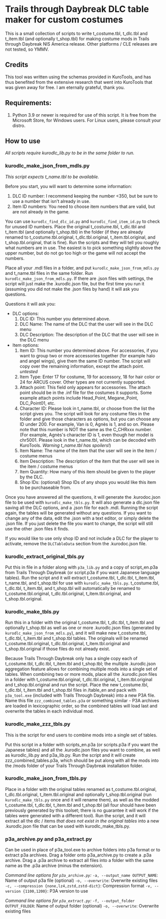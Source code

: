 # Trails through Daybreak DLC table maker for custom costumes

This is a small collection of scripts to write t_costume.tbl, t_dlc.tbl and t_item.tbl (and optionally t_shop.tbl) for making costume mods in Trails through Daybreak NIS America release.  Other platforms / CLE releases are not tested, so YMMV.

## Credits

This tool was written using the schemas provided in KuroTools, and has thus benefited from the extensive research that went into KuroTools that was given away for free.  I am eternally grateful, thank you.

## Requirements:
1. Python 3.9 or newer is required for use of this script.  It is free from the Microsoft Store, for Windows users.  For Linux users, please consult your distro.

## How to use

*All scripts require kurodlc_lib.py to be in the same folder to run.*

### kurodlc_make_json_from_mdls.py

*This script expects t_name.tbl to be available.*

Before you start, you will want to determine some information:
1. DLC ID number:  I recommend keeping the number <350, but be sure to use a number that isn't already in use.
2. Item ID numbers:  You need to choose item numbers that are valid, but are not already in the game.

You can use `kurodlc_find_dlc_id.py` and `kurodlc_find_item_id.py` to check for unused ID numbers.  Place the original t_costume.tbl, t_dlc.tbl and t_item.tbl (and optionally t_shop.tbl) in the folder (if they are already renamed to t_costume.tbl.original, t_dlc.tbl.original, t_item.tbl.original, and t_shop.tbl.original, that is fine).  Run the scripts and they will tell you roughly what numbers are in use.  The easiest is to pick something slightly above the upper number, but do not go too high or the game will not accept the numbers.

Place all your .mdl files in a folder, and put `kurodlc_make_json_from_mdls.py` and t_name.tbl files in the same folder.  Run `kurodlc_make_json_from_mdls.py`.  If there are .json files with settings, the script will just make the .kurodlc.json file, but the first time you run it (assuming you did not make the .json files by hand) it will ask you questions.

Questions it will ask you:
* DLC options:
	1. DLC ID:  This number you determined above.
	2. DLC Name:  The name of the DLC that the user will see in the DLC menu
	3. DLC Description:  The description of the DLC that the user will see in the DLC menu
* Item options:
	1. Item ID: This number you determined above.  For accessories, if you want to group two or more accessories together (for example halo and angel wings), give them the same ID number.  The script will copy over the remaining information, except the attach point.  *untested*
	2. Item Type: Enter 17 for costume, 19 for accessory, 18 for hair color or 24 for ARCUS cover.  Other types are not currently supported.
	3. Attach point: This field only appears for accessories.  The attach point should be in the .inf file for the costumes it supports.  Some example attach points include Head_Point, Megane_Point, DLC_Point01, etc.
	4. Character ID: Please look in t_name.tbl, or choose from the list the script gives you.  The script will look for any costume files in the folder and give those characters as options, but you can choose any ID under 200.  For example, Van is 0, Agnès is 1, and so on.  Please note that this number is NOT the same as the C_CHRxxx number.  (For example, Agnès's character ID is 1, even though her model is chr5001.  Please look in the t_name.tbl, which can be decoded with KuroTools.  *Warning t_name.tbl has spoilers!*)
	5. Item Name:  The name of the item that the user will see in the item / costume menus
	6. Item Description:  The description of the item that the user will see in the item / costume menus
	7. Item Quantity:  How many of this item should be given to the player by the DLC.
	8. Shop IDs:  (optional) Shop IDs of any shops you would like this item to be purchaseable from.

Once you have answered all the questions, it will generate the .kurodoc.json file to be used with `kurodlc_make_tbls.py`.  It will also generate a dlc.json file saving all the DLC options, and a .json file for each .mdl.  Running the script again, the tables will be generated without any questions.  If you want to change any of the data, edit the .json with a text editor, or simply delete the .json file.  If you just delete the file you want to change, the script will still use the other .json files it finds.

If you would like to use only shop ID and not include a DLC for the player to activate, remove the `DLCTableData` section from the .kurodoc.json file.

### kurodlc_extract_original_tbls.py

Put this in file in a folder along with `p3a_lib.py` and a copy of script_en.p3a from Trails Through Daybreak (or script.p3a if you want Japanese language tables).  Run the script and it will extract t_costume.tbl, t_dlc.tbl, t_item.tbl, t_name.tbl, and t_shop.tbl for use with `kurodlc_make_tbls.py`.  t_costume.tbl, t_dlc.tbl, t_item.tbl, and t_shop.tbl will automatically be renamed to t_costume.tbl.original, t_dlc.tbl.original, t_item.tbl.original, and t_shop.tbl.original.

### kurodlc_make_tbls.py

Run this in a folder with the original t_costume.tbl, t_dlc.tbl, t_item.tbl and optionally t_shop.tbl as well as one or more .kurodlc.json files (generated by `kurodlc_make_json_from_mdls.py`), and it will make new t_costume.tbl, t_dlc.tbl, t_item.tbl and t_shop.tbl tables.  The originals will be renamed t_costume.tbl.original, t_dlc.tbl.original, t_item.tbl.original and t_shop.tbl.original if those files do not already exist.

Because Trails Through Daybreak only has a single copy each of t_costume.tbl, t_dlc.tbl, t_item.tbl and t_shop.tbl; the multiple .kurodlc.json aggregation feature allows for combining multiple mods into a single set of tables.  When combining two or more mods, place all the .kurodlc.json files in a folder with t_costume.tbl.original, t_dlc.tbl.original, t_item.tbl.original and t_shop.tbl.original and run the script.  Place the new t_costume.tbl, t_dlc.tbl, t_item.tbl and t_shop.tbl files in /table_en and pack with `p3a_tool.exe` (included with Trails Through Daybreak) into a new P3A file.  Name this file `zzz_combined_tables.p3a` or something similar - P3A archives are loaded in lexicographic order, so the combined tables will load last and overwrite the tables in each individual mod.

### kurodlc_make_zzz_tbls.py

This is the script for end users to combine mods into a single set of tables.

Put this script in a folder with scripts_en.p3a (or scripts.p3a if you want the Japanese tables) and all the .kurodlc.json files you want to combine, as well as kurodlc_lib.py and p3a_lib.py.  Run the script and it will create zzz_combined_tables.p3a, which should be put along with all the mods into the /mods folder of your Trails Through Daybreak installation folder.

### kurodlc_make_json_from_tbls.py

Place in a folder with the original tables renamed as t_costume.tbl.original, t_dlc.tbl.original, t_item.tbl.original and optionally t_shop.tbl.original (run `kurodlc_make_tbls.py` once and it will rename them), as well as the modded t_costume.tbl, t_dlc.tbl, t_item.tbl and t_shop.tbl (all four should have been previously generated by this toolset; there is no guarantee it will work if the tables were generated with a different tool).  Run the script, and it will extract all the dlc / items *that does not exist in the original tables* into a new .kurodlc.json file that can be used with kurodlc_make_tbls.py.

### p3a_archive.py and p3a_extract.py

Can be used in place of p3a_tool.exe to archive folders into p3a format or to extract p3a archives.  Drag a folder onto p3a_archive.py to create a .p3a archive.  Drag a .p3a archive to extract all files into a folder with the same name as the .p3a archive (minus the extension).

*Command line options for `p3a_archive.py`:*
`-a, --output_name OUTPUT_NAME`: Name of output p3a file (optional)
`-o, --overwrite`: Overwrite existing files
`-c, --compression {none,lz4,zstd,zstd-dict}`: Compression format
`-v, --version {1100,1200}`: P3A version to use

*Command line options for `p3a_extract.py`:*
`-f, --output_folder OUTPUT_FOLDER`: Name of output folder (optional)
`-o, --overwrite`: Overwrite existing files